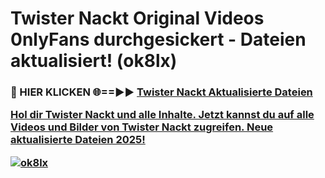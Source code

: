 # Twister Nackt Original Videos 0nlyFans durchgesickert - Dateien aktualisiert! (ok8lx)

<h3>🔴 HIER KLICKEN 🌐==►► <a href="https://tinyurl.com/h6vf6nb8" rel="nofollow">Twister Nackt Aktualisierte Dateien

Hol dir Twister Nackt und alle Inhalte. Jetzt kannst du auf alle Videos und Bilder von Twister Nackt zugreifen. Neue aktualisierte Dateien 2025!

[![ok8lx](https://i.imgur.com/sD4kR3V.gif)](https://tinyurl.com/h6vf6nb8)
